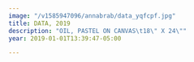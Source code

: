 ```yaml
---
image: "/v1585947096/annabrab/data_yqfcpf.jpg"
title: DATA, 2019
description: "OIL, PASTEL ON CANVAS\t18\" X 24\""
year: 2019-01-01T13:39:47-05:00

---
```

